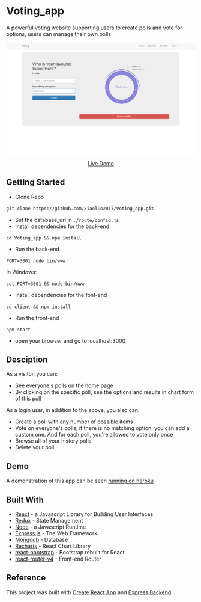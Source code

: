 # Voting_app
A powerful voting website supporting users to create polls and vote for options, users can manage their own polls<br/>
<p align="center" margin-bottom="0">
  <a href="http://www.hnclone.win" target="_blank">
    <img alt="Voting App Clone Demo" width="auto" height="auto" src="https://github.com/xiaoluo2017/Voting_app/blob/master/images/poll.PNG">
  </a>
</p>
<p align="center">
  <a href="https://shielded-fortress-87400.herokuapp.com/">Live Demo</a>
</p>

## Getting Started
* Clone Repo 
```
git clone https://github.com/xiaoluo2017/Voting_app.git
```
* Set the database_url in ```./route/config.js```
* Install dependencies for the back-end 
```
cd Voting_app && npm install
```
* Run the back-end 
```
PORT=3001 node bin/www
```
In Windows: 
```
set PORT=3001 && node bin/www
```
* Install dependencies for the font-end 
```
cd client && npm install
```
* Run the front-end 
```
npm start
```
* open your browser and go to localhost:3000

## Desciption
As a visitor, you can:
* See everyone's polls on the home page
* By clicking on the specific poll, see the options and results in chart form of this poll 

As a login user, in addition to the above, you also can:
* Create a poll with any number of possible items
* Vote on everyone's polls, if there is no matching option, you can add a custom one. And for each poll, you're allowed to vote only  once
* Browse all of your history polls
* Delete your poll

## Demo
A demonstration of this app can be seen [running on heroku](https://shielded-fortress-87400.herokuapp.com/)

## Built With
* [React](https://facebook.github.io/react/) - a Javascript Library for Building User Interfaces
* [Redux](http://redux.js.org/) - State Management
* [Node](https://nodejs.org) - a Javascript Runtime
* [Express.js](http://expressjs.com) - The Web Framework
* [Mongodb](http://mongodb.github.io/node-mongodb-native/2.0/) - Database
* [Recharts](http://recharts.org/#/zh-CN/guide) - React Chart Library
* [react-bootstrap](https://react-bootstrap.github.io/) - Bootstrap rebuilt for React
* [react-router-v4](https://medium.com/@pshrmn/a-simple-react-router-v4-tutorial-7f23ff27adf) - Front-end Router

## Reference
This project was built with [Create React App](https://github.com/facebookincubator/create-react-app) and [Express Backend](https://daveceddia.com/create-react-app-express-backend/)</br>
